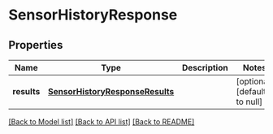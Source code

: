# SensorHistoryResponse

## Properties
Name | Type | Description | Notes
------------ | ------------- | ------------- | -------------
**results** | [**SensorHistoryResponseResults**](SensorHistoryResponse_results.md) |  | [optional] [default to null]

[[Back to Model list]](../README.md#documentation-for-models) [[Back to API list]](../README.md#documentation-for-api-endpoints) [[Back to README]](../README.md)


